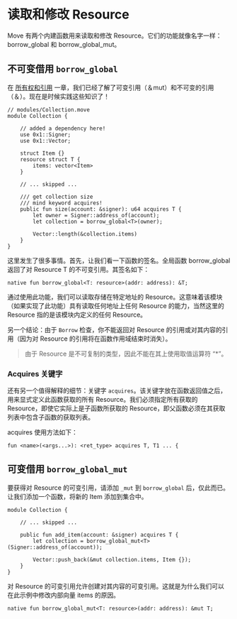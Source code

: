 # 读取和修改 Resource

Move 有两个内建函数用来读取和修改 Resource。它们的功能就像名字一样：borrow_global 和 borrow_global_mut。

## 不可变借用 `borrow_global`

在 [所有权和引用](/advanced-topics/ownership-and-references.md) 一章，我们已经了解了可变引用（＆mut）和不可变的引用（＆）。现在是时候实践这些知识了！

```Move
// modules/Collection.move
module Collection {

    // added a dependency here!
    use 0x1::Signer;
    use 0x1::Vector;

    struct Item {}
    resource struct T {
        items: vector<Item>
    }

    // ... skipped ...

    /// get collection size
    /// mind keyword acquires!
    public fun size(account: &signer): u64 acquires T {
        let owner = Signer::address_of(account);
        let collection = borrow_global<T>(owner);

        Vector::length(&collection.items)
    }
}
```

这里发生了很多事情。首先，让我们看一下函数的签名。全局函数 borrow_global<T> 返回了对 Resource T 的不可变引用。其签名如下：

```Move
native fun borrow_global<T: resource>(addr: address): &T;
```

通过使用此功能，我们可以读取存储在特定地址的 Resource。这意味着该模块（如果实现了此功能）具有读取任何地址上任何 Resource 的能力，当然这里的 Resource 指的是该模块内定义的任何 Resource。

另一个结论：由于 `Borrow` 检查，你不能返回对 Resource 的引用或对其内容的引用（因为对 Resource 的引用将在函数作用域结束时消失）。

> 由于 Resource 是不可复制的类型，因此不能在其上使用取值运算符 “*”。

### Acquires 关键字

还有另一个值得解释的细节：关键字 `acquires`。该关键字放在函数返回值之后，用来显式定义此函数获取的所有 Resource。我们必须指定所有获取的 Resource，即使它实际上是子函数所获取的 Resource，即父函数必须在其获取列表中包含子函数的获取列表。

acquires 使用方法如下：

```Move
fun <name>(<args...>): <ret_type> acquires T, T1 ... {
```

## 可变借用 `borrow_global_mut`

要获得对 Resource 的可变引用，请添加 `_mut` 到 `borrow_global` 后，仅此而已。让我们添加一个函数，将新的 Item 添加到集合中。

```Move
module Collection {

    // ... skipped ...

    public fun add_item(account: &signer) acquires T {
        let collection = borrow_global_mut<T>(Signer::address_of(account));

        Vector::push_back(&mut collection.items, Item {});
    }
}
```

对 Resource 的可变引用允许创建对其内容的可变引用。这就是为什么我们可以在此示例中修改内部向量 items 的原因。

```Move
native fun borrow_global_mut<T: resource>(addr: address): &mut T;
```


